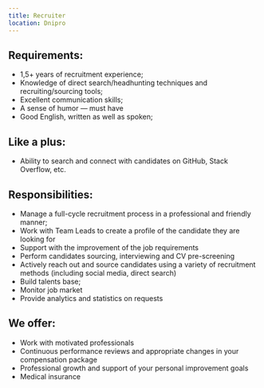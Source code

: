 ```yaml
---
title: Recruiter
location: Dnipro
---
```

## **Requirements:**

* 1,5+ years of recruitment experience;
* Knowledge of direct search/headhunting techniques and recruiting/sourcing tools;
* Excellent communication skills;
* A sense of humor — must have
* Good English, written as well as spoken;

## **Like a plus:**

* Ability to search and connect with candidates on GitHub, Stack Overflow, etc.

## **Responsibilities:**

* Manage a full-cycle recruitment process in a professional and friendly manner;
* Work with Team Leads to create a profile of the candidate they are looking for
* Support with the improvement of the job requirements
* Perform candidates sourcing, interviewing and CV pre-screening
* Actively reach out and source candidates using a variety of recruitment methods (including social media, direct search)
* Build talents base;
* Monitor job market
* Provide analytics and statistics on requests

## **We offer:**

* Work with motivated professionals
* Continuous performance reviews and appropriate changes in your compensation package
* Professional growth and support of your personal improvement goals
* Medical insurance
